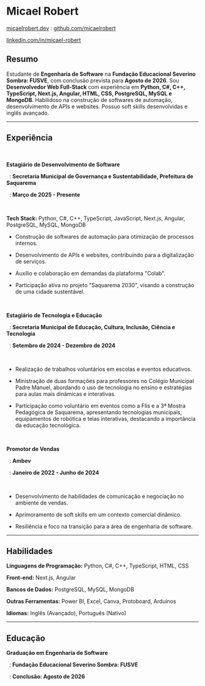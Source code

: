 # Micael Robert

<span class="iconify" data-icon="charm:person"></span> [micaelrobert.dev](https://micaelrobert.dev/)
: <span class="iconify" data-icon="tabler:brand-github"></span> [github.com/micaelrobert](https://github.com/micaelrobert)

<span class="iconify" data-icon="tabler:brand-linkedin"></span> [linkedin.com/in/micael-robert](https://www.linkedin.com/in/micael-robert/)


## Resumo



Estudante de **Engenharia de Software** na **Fundação Educacional Severino Sombra: FUSVE**, com conclusão prevista para **Agosto de 2026**. Sou **Desenvolvedor Web Full-Stack** com experiência em **Python, C#, C++, TypeScript, Next.js, Angular, HTML, CSS, PostgreSQL, MySQL e MongoDB**. Habilidoso na construção de softwares de automação, desenvolvimento de APIs e websites. Possuo soft skills desenvolvidas e inglês avançado.



---



## Experiência



<br>



**Estagiário de Desenvolvimento de Software**

  : **Secretaria Municipal de Governança e Sustentabilidade, Prefeitura de Saquarema**

  : **Março de 2025 - Presente**



<br>



**Tech Stack:** Python, C#, C++, TypeScript, JavaScript, Next.js, Angular, PostgreSQL, MySQL, MongoDB



- Construção de softwares de automação para otimização de processos internos.

- Desenvolvimento de APIs e websites, contribuindo para a digitalização de serviços.

- Auxílio e colaboração em demandas da plataforma "Colab".

- Participação ativa no projeto "Saquarema 2030", visando a construção de uma cidade sustentável.



<br>



**Estagiário de Tecnologia e Educação**

  : **Secretaria Municipal de Educação, Cultura, Inclusão, Ciência e Tecnologia**

  : **Setembro de 2024 - Dezembro de 2024**



<br>



- Realização de trabalhos voluntários em escolas e eventos educativos.

- Ministração de duas formações para professores no Colégio Municipal Padre Manuel, abordando o uso de tecnologia no ensino e estratégias para aulas mais dinâmicas e interativas.

- Participação como voluntário em eventos como a Flis e a 3ª Mostra Pedagógica de Saquarema, apresentando tecnologias municipais, equipamentos de robótica e telas interativas, destacando a importância da educação tecnológica.



<br>



**Promotor de Vendas**

  : **Ambev**

  : **Janeiro de 2022 - Junho de 2024**



<br>



- Desenvolvimento de habilidades de comunicação e negociação no ambiente de vendas.

- Aprimoramento de soft skills em um contexto comercial dinâmico.

- Resiliência e foco na transição para a área de engenharia de software.



---



## Habilidades



**Linguagens de Programação:** <span class="iconify" data-icon="vscode-icons:file-type-python"></span> Python, <span class="iconify" data-icon="logos:c-sharp"></span> C#, <span class="iconify" data-icon="logos:c-plusplus"></span> C++, <span class="iconify" data-icon="vscode-icons:file-type-typescript-official"></span> TypeScript, <span class="iconify" data-icon="vscode-icons:file-type-html"></span> HTML, <span class="iconify" data-icon="vscode-icons:file-type-css"></span> CSS



**Front-end:** <span class="iconify" data-icon="vscode-icons:file-type-light-next"></span> Next.js, <span class="iconify" data-icon="logos:angular-icon"></span> Angular



**Bancos de Dados:** <span class="iconify" data-icon="logos:postgresql"></span> PostgreSQL, <span class="iconify" data-icon="logos:mysql"></span> MySQL, <span class="iconify" data-icon="vscode-icons:file-type-mongo"></span> MongoDB



**Outras Ferramentas:** Power BI, Excel, Canva, Protoboard, Arduinos



**Idiomas:** Inglês (Avançado), Português (Nativo)



---



## Educação



**Graduação em Engenharia de Software**

  : **Fundação Educacional Severino Sombra: FUSVE**

  : **Conclusão: Agosto de 2026**
